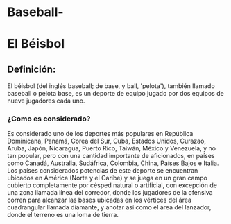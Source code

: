 # Baseball-
<html>  
<body> 
<h1> El Béisbol </h1> 
<h2> Definición: </h2> 
<p> El béisbol (del inglés baseball; de base, y ball, 'pelota'), también llamado baseball o pelota base,
 es un deporte de equipo jugado por dos equipos de nueve jugadores cada uno. </p> 
<h3> ¿Como es considerado? </h3>
<p> Es considerado uno de los deportes más populares en República Dominicana, Panamá, Corea del Sur, Cuba, Estados Unidos, Curazao, Aruba, Japón, Nicaragua, Puerto Rico, Taiwán, México y Venezuela, y no tan popular, pero con una cantidad importante de aficionados, en países como Canadá, Australia, Sudáfrica, Colombia, China, Países Bajos e Italia. Los países considerados potencias de este deporte se encuentran ubicados en América (Norte y el Caribe) y se juega en un gran campo cubierto completamente por césped natural o artificial, con excepción de una zona llamada línea del corredor, donde los jugadores de la ofensiva corren para alcanzar las bases ubicadas en los vértices del área cuadrangular llamada diamante, y anotar así como el área del lanzador, donde el terreno es una loma de tierra.</p>
<html/>
